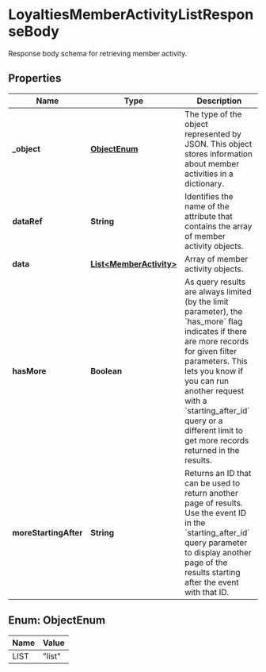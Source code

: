

# LoyaltiesMemberActivityListResponseBody

Response body schema for retrieving member activity.

## Properties

| Name | Type | Description |
|------------ | ------------- | ------------- |
|**_object** | [**ObjectEnum**](#ObjectEnum) | The type of the object represented by JSON. This object stores information about member activities in a dictionary. |
|**dataRef** | **String** | Identifies the name of the attribute that contains the array of member activity objects. |
|**data** | [**List&lt;MemberActivity&gt;**](MemberActivity.md) | Array of member activity objects. |
|**hasMore** | **Boolean** | As query results are always limited (by the limit parameter), the &#x60;has_more&#x60; flag indicates if there are more records for given filter parameters. This lets you know if you can run another request with a &#x60;starting_after_id&#x60; query or a different limit to get more records returned in the results. |
|**moreStartingAfter** | **String** | Returns an ID that can be used to return another page of results. Use the event ID in the &#x60;starting_after_id&#x60; query parameter to display another page of the results starting after the event with that ID. |



## Enum: ObjectEnum

| Name | Value |
|---- | -----|
| LIST | &quot;list&quot; |



